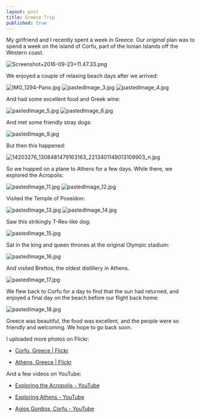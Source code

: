 ```yaml
---
layout: post
title: Greece Trip
published: true
---
```


My girlfriend and I recently spent a week in Greece. Our *original* plan was to spend a week on the island of Corfu, part of the Ionian Islands off the Western coast.

![Screenshot+2016-09-23+11.47.33.png]({{site.baseurl}}/media/Screenshot+2016-09-23+11.47.33.png)

We enjoyed a couple of relaxing beach days after we arrived:

![IMG_1294-Pano.jpg]({{site.baseurl}}/media/IMG_1294-Pano.jpg)
![pastedImage_3.jpg]({{site.baseurl}}/media/pastedImage_3.jpg)
![pastedImage_4.jpg]({{site.baseurl}}/media/pastedImage_4.jpg)

And had some excellent food and Greek wine:

![pastedImage_5.jpg]({{site.baseurl}}/media/pastedImage_5.jpg)
![pastedImage_6.jpg]({{site.baseurl}}/media/pastedImage_6.jpg)

And met some friendly stray dogs:

![pastedImage_9.jpg]({{site.baseurl}}/media/pastedImage_9.jpg)

But then this happened:

![14203276_1308481479163163_2213401149013109903_n.jpg]({{site.baseurl}}/media/14203276_1308481479163163_2213401149013109903_n.jpg)

So we hopped on a plane to Athens for a few days.
While there, we explored the Acropolis:

![pastedImage_11.jpg]({{site.baseurl}}/media/pastedImage_11.jpg)
![pastedImage_12.jpg]({{site.baseurl}}/media/pastedImage_12.jpg)

Visited the Temple of Poseidon:

![pastedImage_13.jpg]({{site.baseurl}}/media/pastedImage_13.jpg)
![pastedImage_14.jpg]({{site.baseurl}}/media/pastedImage_14.jpg)

Saw this strikingly T-Rex-like dog:

![pastedImage_15.jpg]({{site.baseurl}}/media/pastedImage_15.jpg)

Sat in the king and queen thrones at the original Olympic stadium:

![pastedImage_16.jpg]({{site.baseurl}}/media/pastedImage_16.jpg)

And visited Brettos, the oldest distillery in Athens.

![pastedImage_17.jpg]({{site.baseurl}}/media/pastedImage_17.jpg)

We flew back to Corfu for a day to find that the sun had returned, and enjoyed a final day on the beach before our flight back home:

![pastedImage_18.jpg]({{site.baseurl}}/media/pastedImage_18.jpg)

Greece was beautiful, the food was excellent, and the people were so friendly and welcoming. We hope to go back soon.
 
I uploaded more photos on Flickr:

* [Corfu, Greece | Flickr](https://www.flickr.com/photos/42873456@N02/sets/72157673726910916)

* [Athens, Greece | Flickr](https://www.flickr.com/photos/42873456@N02/sets/72157670570589673)

And a few videos on YouTube:

* [Exploring the Acropolis - YouTube](https://www.youtube.com/watch?v=2XQPdn6O-r0)

* [Exploring Athens - YouTube](https://www.youtube.com/watch?v=ihD3J6w-U9k)

* [Agios Gordios, Corfu - YouTube](https://www.youtube.com/watch?v=1ObrWxzxZ6k)
